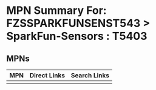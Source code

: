 



# MPN Summary For: FZSSPARKFUNSENST543 > SparkFun-Sensors : T5403

## MPNs
  

|MPN|Direct Links|Search Links|
| :--- | :--- | :--- |
||||

